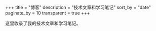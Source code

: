 +++
title = "博客"
description = "技术文章和学习笔记"
sort_by = "date"
paginate_by = 10
transparent = true
+++

这里收录了我的技术文章和学习笔记。
